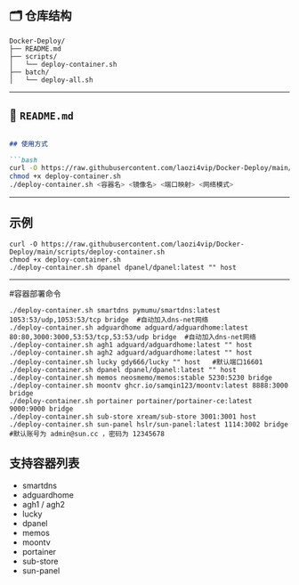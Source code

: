 ## 🗂️ 仓库结构

```
Docker-Deploy/
├── README.md
├── scripts/
│   └── deploy-container.sh
├── batch/
│   └── deploy-all.sh
```

---

## 📄 `README.md`

```markdown

## 使用方式

```bash
curl -O https://raw.githubusercontent.com/laozi4vip/Docker-Deploy/main/scripts/deploy-container.sh
chmod +x deploy-container.sh
./deploy-container.sh <容器名> <镜像名> <端口映射> <网络模式>
```

---

## 示例

```
curl -O https://raw.githubusercontent.com/laozi4vip/Docker-Deploy/main/scripts/deploy-container.sh
chmod +x deploy-container.sh
./deploy-container.sh dpanel dpanel/dpanel:latest "" host
```


---

#容器部署命令

```
./deploy-container.sh smartdns pymumu/smartdns:latest 1053:53/udp,1053:53/tcp bridge  #自动加入dns-net网络
./deploy-container.sh adguardhome adguard/adguardhome:latest 80:80,3000:3000,53:53/tcp,53:53/udp bridge  #自动加入dns-net网络
./deploy-container.sh agh1 adguard/adguardhome:latest "" host
./deploy-container.sh agh2 adguard/adguardhome:latest "" host
./deploy-container.sh lucky gdy666/lucky "" host   #默认端口16601
./deploy-container.sh dpanel dpanel/dpanel:latest "" host  
./deploy-container.sh memos neosmemo/memos:stable 5230:5230 bridge
./deploy-container.sh moontv ghcr.io/samqin123/moontv:latest 8888:3000 bridge
./deploy-container.sh portainer portainer/portainer-ce:latest 9000:9000 bridge
./deploy-container.sh sub-store xream/sub-store 3001:3001 host
./deploy-container.sh sun-panel hslr/sun-panel:latest 1114:3002 bridge                    #默认账号为 admin@sun.cc ，密码为 12345678
```

## 支持容器列表
- smartdns
- adguardhome
- agh1 / agh2
- lucky
- dpanel
- memos
- moontv
- portainer
- sub-store
- sun-panel
```





